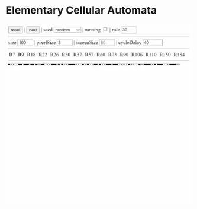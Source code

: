# Elementary Cellular Automata

![Elementary Cellular Automata Demo](https://github.com/elbouamrani/elementary-cellular-automata/blob/master/public/cellular-automata-demo.webp?raw=true)
